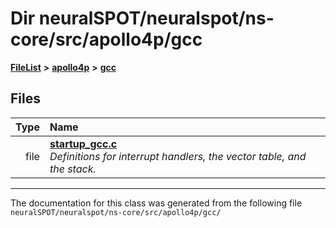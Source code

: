 

# Dir neuralSPOT/neuralspot/ns-core/src/apollo4p/gcc



[**FileList**](files.md) **>** [**apollo4p**](dir_c58f1eb3a5e551e5695aea95f324fbae.md) **>** [**gcc**](dir_e2459dcbb3744fcaee2d8137385dee2e.md)












## Files

| Type | Name |
| ---: | :--- |
| file | [**startup\_gcc.c**](apollo4p_2gcc_2startup__gcc_8c.md) <br>_Definitions for interrupt handlers, the vector table, and the stack._  |



























































------------------------------
The documentation for this class was generated from the following file `neuralSPOT/neuralspot/ns-core/src/apollo4p/gcc/`

